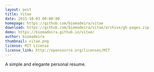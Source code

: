 ```yaml
---
layout: post
title: Vitae
date: 2015-10-03 00:00:00
homepage: https://github.com/biomadeira/vitae
download: https://github.com/biomadeira/vitae/archive/gh-pages.zip
demo: https://biomadeira.github.io/vitae/
author: biomadeira
thumbnail: vitae.png
license: MIT License
license_link: http://opensource.org/licenses/MIT
---
```


A simple and elegante personal resume.
